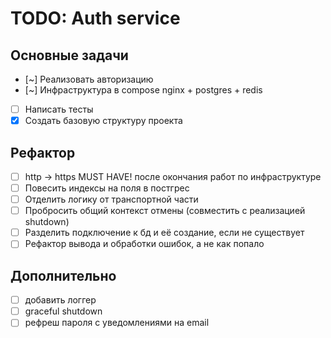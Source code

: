 # TODO: Auth service

## Основные задачи
- [~] Реализовать авторизацию
- [~] Инфраструктура в compose nginx + postgres + redis
- [ ] Написать тесты
- [x] Создать базовую структуру проекта

## Рефактор
- [ ] http -> https MUST HAVE! после окончания работ по инфраструктуре
- [ ] Повесить индексы на поля в постгрес
- [ ] Отделить логику от транспортной части
- [ ] Пробросить общий контекст отмены (совместить с реализацией shutdown)
- [ ] Разделить подключение к бд и её создание, если не существует
- [ ] Рефактор вывода и обработки ошибок, а не как попало

## Дополнительно
- [ ] добавить логгер
- [ ] graceful shutdown
- [ ] рефреш пароля с уведомлениями на email
